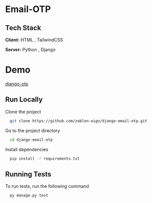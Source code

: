 # Email-OTP
## Tech Stack

**Client:** HTML , TailwindCSS

**Server:** Python , Django
# Demo
[django-otp](https://github.com/zablon-oigo/django-email-otp.git)
## Run Locally

Clone the project

```bash
  git clone https://github.com/zablon-oigo/django-email-otp.git
```

Go to the project directory

```bash
  cd django-email-otp
```

Install dependencies

```bash
  pip install -r requirements.txt
```
## Running Tests

To run tests, run the following command

```bash
  py manage.py test
```

